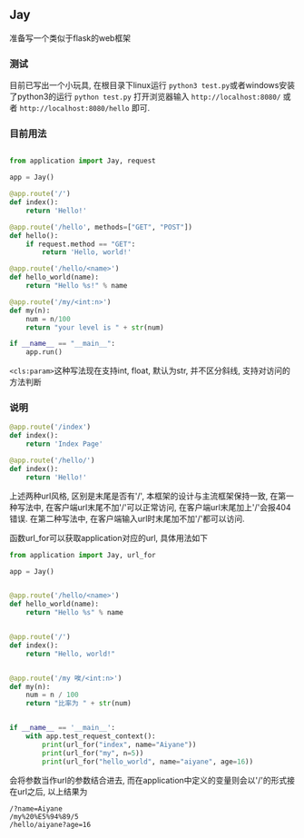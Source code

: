 ## Jay

准备写一个类似于flask的web框架

### 测试

目前已写出一个小玩具, 在根目录下linux运行 `python3 test.py`或者windows安装了python3的运行 `python test.py` 打开浏览器输入 `http://localhost:8080/` 或者 `http://localhost:8080/hello` 即可.

### 目前用法

```py

from application import Jay, request

app = Jay()

@app.route('/')
def index():
    return 'Hello!'

@app.route('/hello', methods=["GET", "POST"])
def hello():
    if request.method == "GET":
        return 'Hello, world!'

@app.route('/hello/<name>')
def hello_world(name):
    return "Hello %s!" % name

@app.route('/my/<int:n>')
def my(n):
    num = n/100
    return "your level is " + str(num)

if __name__ == "__main__":
    app.run()
```

`<cls:param>`这种写法现在支持int, float, 默认为str, 并不区分斜线, 支持对访问的方法判断

### 说明

```py
@app.route('/index')
def index():
    return 'Index Page'

@app.route('/hello/')
def index():
    return 'Hello!'
```
上述两种url风格, 区别是末尾是否有'/', 本框架的设计与主流框架保持一致, 在第一种写法中, 在客户端url末尾不加'/'可以正常访问, 在客户端url末尾加上'/'会报404错误. 在第二种写法中, 在客户端输入url时末尾加不加'/'都可以访问.

函数url_for可以获取application对应的url, 具体用法如下

```py
from application import Jay, url_for

app = Jay()


@app.route('/hello/<name>')
def hello_world(name):
    return "Hello %s" % name


@app.route('/')
def index():
    return "Hello, world!"


@app.route('/my 唉/<int:n>')
def my(n):
    num = n / 100
    return "比率为 " + str(num)


if __name__ == '__main__':
    with app.test_request_context():
        print(url_for("index", name="Aiyane"))
        print(url_for("my", n=5))
        print(url_for("hello_world", name="aiyane", age=16))
```

会将参数当作url的参数结合进去, 而在application中定义的变量则会以'/'的形式接在url之后, 以上结果为

```
/?name=Aiyane
/my%20%E5%94%89/5
/hello/aiyane?age=16
```

